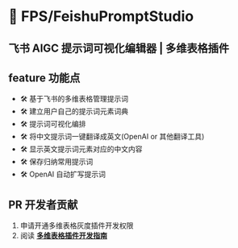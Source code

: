 # 🧊 FPS/FeishuPromptStudio

##  飞书 AIGC 提示词可视化编辑器 | 多维表格插件


## feature 功能点

- 🛠 基于飞书的多维表格管理提示词
- 🛠 建立用户自己的提示词元素词典
- 🛠 提示词可视化编排
- 🛠 将中文提示词一键翻译成英文(OpenAI or 其他翻译工具)
- 🛠 显示英文提示词元素对应的中文内容
- 🛠 保存归纳常用提示词
- 🛠 OpenAI 自动扩写提示词


## PR 开发者贡献


1. 申请开通多维表格灰度插件开发权限
2. 阅读 **[多维表格插件开发指南](https://bytedance.feishu.cn/wiki/wikcn037THUDKrgPa3saDns0yab)**


